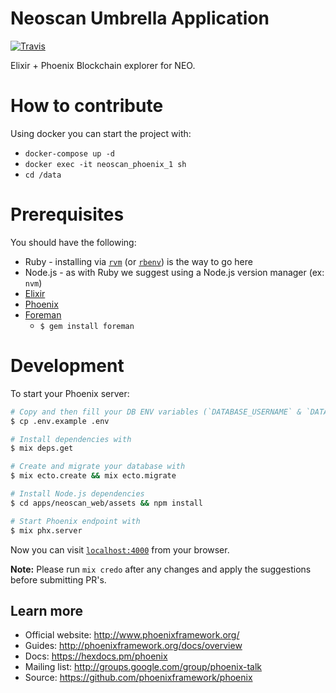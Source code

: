 # Neoscan Umbrella Application

[![Travis](https://img.shields.io/travis/CityOfZion/neo-scan.svg?branch=master&style=flat-square)](https://travis-ci.org/CityOfZion/neo-scan)

Elixir + Phoenix Blockchain explorer for NEO.
# How to contribute

Using docker you can start the project with:
- `docker-compose up -d`
- `docker exec -it neoscan_phoenix_1 sh`
- `cd /data`

# Prerequisites

You should have the following:

* Ruby - installing via [`rvm`](https://rvm.io/) (or [`rbenv`](https://github.com/rbenv/rbenv)) is the way to go here
* Node.js - as with Ruby we suggest using a Node.js version manager (ex: `nvm`)
* [Elixir](https://elixir-lang.org/install.html)
* [Phoenix](https://github.com/phoenixframework/phoenix)
* [Foreman](https://ddollar.github.io/foreman/)
    * `$ gem install foreman`


# Development

To start your Phoenix server:

```sh
# Copy and then fill your DB ENV variables (`DATABASE_USERNAME` & `DATABASE_PASSWORD` required)
$ cp .env.example .env

# Install dependencies with
$ mix deps.get

# Create and migrate your database with
$ mix ecto.create && mix ecto.migrate

# Install Node.js dependencies
$ cd apps/neoscan_web/assets && npm install

# Start Phoenix endpoint with
$ mix phx.server
```

Now you can visit [`localhost:4000`](http://localhost:4000) from your browser.

**Note:** Please run `mix credo` after any changes and apply the suggestions before submitting PR's.

## Learn more

  * Official website: http://www.phoenixframework.org/
  * Guides: http://phoenixframework.org/docs/overview
  * Docs: https://hexdocs.pm/phoenix
  * Mailing list: http://groups.google.com/group/phoenix-talk
  * Source: https://github.com/phoenixframework/phoenix
